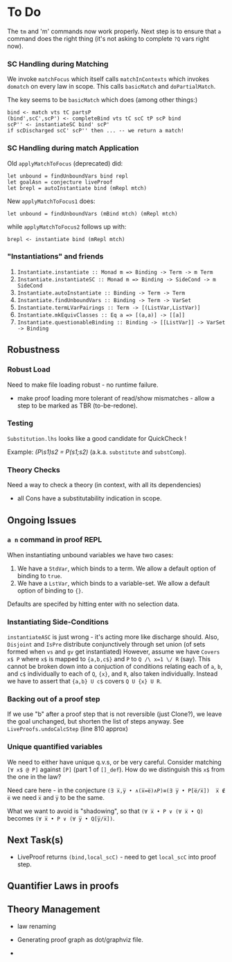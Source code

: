# To Do

The `tm` and 'm' commands now work properly.
Next step is to ensure that `a` command does the right thing (it's not asking to complete `?Q` vars right now).


### SC Handling during Matching

We invoke `matchFocus` which itself calls `matchInContexts`
which invokes `domatch` on every law in scope.
This calls `basicMatch`  and `doPartialMatch`.

The key seems to be `basicMatch` which does (among other things:)

```
bind <- match vts tC partsP
(bind',scC',scP') <- completeBind vts tC scC tP scP bind
scP'' <- instantiateSC bind' scP'
if scDischarged scC' scP'' then ... -- we return a match!       
```

### SC Handling during match Application

Old `applyMatchToFocus` (deprecated) did:

```
let unbound = findUnboundVars bind repl
let goalAsn = conjecture liveProof
let brepl = autoInstantiate bind (mRepl mtch)
```

New `applyMatchToFocus1` does:

```
let unbound = findUnboundVars (mBind mtch) (mRepl mtch)
```

while `applyMatchToFocus2` follows up with:

```
brepl <- instantiate bind (mRepl mtch)
```

### "Instantiations" and friends

1. `Instantiate.instantiate :: Monad m => Binding -> Term -> m Term`
2. `Instantiate.instantiateSC :: Monad m => Binding -> SideCond -> m SideCond`
3. `Instantiate.autoInstantiate :: Binding -> Term -> Term`
4. `Instantiate.findUnboundVars :: Binding -> Term -> VarSet`
5. `Instantiate.termLVarPairings :: Term -> [(ListVar,ListVar)]`
6. `Instantiate.mkEquivClasses :: Eq a => [(a,a)] -> [[a]]`
7. `Instantiate.questionableBinding :: Binding -> [[ListVar]] -> VarSet -> Binding`

## Robustness

### Robust Load
Need to make file loading robust - no runtime failure.

* make proof loading more tolerant of read/show mismatches - allow a step to be marked as TBR (to-be-redone).

### Testing

`Substitution.lhs` looks like a good candidate for QuickCheck !

Example:  *(P\s1)s2 = P(s1;s2)* (a.k.a. `substitute` and `substComp`).

### Theory Checks

Need a way to check a theory (in context, with all its dependencies)

* all Cons have a substitutability indication in scope.

## Ongoing Issues

### `a n` command in proof REPL

When instantiating unbound variables we have two cases:

1. We have a `StdVar`, which binds to a term. 
   We allow a default option of binding to `true`.
2. We have a `LstVar`, which binds to a variable-set.
   We allow a default option of binding to `{}`.
   
Defaults are specifed by hitting enter with no selection data.

### Instantiating Side-Conditions

`instantiateASC` is just wrong - it's acting more like discharge should.
Also, `Disjoint` and `IsPre` distribute conjunctively through set union (of sets formed when `vs` and `gv` get instantiated)
However, assume we have `Covers x$ P` where `x$` is mapped to `{a,b,c$}` and `P` to `Q /\ x=1 \/ R` (say).
This cannot be broken down into a conjuction of conditions relating
each of `a`, `b`, and `c$` individually to each of `Q`, `{x}`,
and `R`, also taken individually.
Instead we have to assert that `{a,b} U c$` covers `Q U {x} U R`.

### Backing out of a proof step

If we use "b" after a proof step that is not reversible (just Clone?), we leave the goal unchanged,
but shorten the list of steps anyway. See `LiveProofs.undoCalcStep` (line 810 approx)

### Unique quantified variables

We need to either have unique q.v.s, or be very careful. Consider matching `[∀ x$ @ P]`  against `[P]` (part 1 of `[]_def`). How do we distinguish this `x$` from the one in the law?

Need care here - in the conjecture
 `(∃ x̅,y̅ • ∧(x̅=e̅)∧P)≡(∃ y̅ • P[e̅/x̅])  x̅ ∉ e̅` 
we need `x̅` and `y̅` to be the same.

What we want to avoid is "shadowing", 
so that `(∀ x̅ • P ∨ (∀ x̅ • Q)`
becomes `(∀ x̅ • P ∨ (∀ y̅ • Q[y̅/x̅])`.

## Next Task(s)


 
* LiveProof returns `(bind,local_scC)` - need to get `local_scC` into proof step.




## Quantifier Laws in proofs

## Theory Management

* law renaming

* Generating proof graph as dot/graphviz file.
* 
